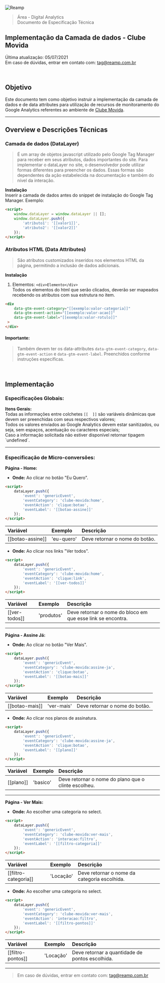 ![Reamp](https://github.com/adtechReamp/client/blob/main/logo.png?raw=true)

> Área - Digital Analytics </br>
> Documento de Especificação Técnica


## Implementação da Camada de dados - Clube Movida
Última atualização: 05/07/2021 <br />
Em caso de dúvidas, entrar em contato com: [tag@reamp.com.br](tag@reamp.com.br)

<br />

## Objetivo
Este documento tem como objetivo instruir a implementação da camada de dados e de data attributes para utilização de recursos de monitoramento do Google Analytics referentes ao ambiente de [Clube Movida](https://www.movida.com.br/clubemovida).


---

## Overview e Descrições Técnicas

### Camada de dados (DataLayer)

> É um array de objetos javascript utilizado pelo Google Tag Manager para receber em seus atributos, dados importantes do site.
Para implementar o dataLayer no site, o desenvolvedor pode utilizar formas diferentes para preencher os dados. Essas formas são dependentes da ação estabelecida na documentação e também do nível da interação.

**Instalação**<br />
Inserir a camada de dados antes do snippet de instalação do Google Tag Manager. Exemplo:


```html
<script>
	window.dataLayer = window.dataLayer || [];
	window.dataLayer.push({
		'atributo1': '[[valor1]]',
		'atributo2': '[[valor2]]'
	});
</script>
```

### Atributos HTML (Data Attributes)

> São atributos customizados inseridos nos elementos HTML da página, permitindo a inclusão de dados adicionais.

**Instalação**
1. Elementos: ```<div>Elemento</div>``` <br />
Todos os elementos do html que serão clicados, deverão ser mapeados recebendo os atributos com sua estrutura no item.

```html
<div 	
    data-gtm-event-category="[[exemplo:valor-categoria]]"
 	data-gtm-event-action="[[exemplo:valor-acao]]"
 	data-gtm-event-label="[[exemplo:valor-rotulo]]"
 >
</div>
```

#### Importante:
> Também devem ter os data-attributes `data-gtm-event-category`, `data-gtm-event-action` e `data-gtm-event-label`. Preenchidos conforme instruções específicas.

<br />

## Implementação


### Especificações Globais:

**Itens Gerais:**<br />
Todas as informações entre colchetes `[[  ]]` são variáveis dinâmicas que devem ser preenchidas com seus respectivos valores; <br />
Todos os valores enviados ao Google Analytics devem estar sanitizados, ou seja, sem espaços, acentuação ou caracteres especiais; <br />
Caso a informação solicitada não estiver disponível retornar tipagem ´undefined´.

---

### Especificação de Micro-conversões:

**Página - Home:**<br />

- **Onde:** Ao clicar no botão "Eu Quero".

```html
<script>
	dataLayer.push({
		'event': 'genericEvent',
		'eventCategory': 'clube-movida:home',
		'eventAction': 'clique:botao',
		'eventLabel': '[[botao-assine]]'
	});
</script>
```


| Variável 				| Exemplo 				| Descrição 									|
| :--------------------	| :-------------------- | :-------------------------------------------	|
| [[botao-assine]]			| 'eu-quero'				| Deve retornar o nome do botão.										|

- **Onde:** Ao clicar nos links "Ver todos".

```html
<script>
	dataLayer.push({
		'event': 'genericEvent',
		'eventCategory': 'clube-movida:home',
		'eventAction': 'clique:link',
		'eventLabel': '[[ver-todos]]'
	});
</script>
```


| Variável 				| Exemplo 				| Descrição 									|
| :--------------------	| :-------------------- | :-------------------------------------------	|
| [[ver-todos]]			| 'produtos'				| Deve retornar o nome do bloco em que esse link se encontra. 										|

---

**Página - Assine Já:**<br />

- **Onde:** Ao clicar no botão "Ver Mais".

```html
<script>
	dataLayer.push({
		'event': 'genericEvent',
		'eventCategory': 'clube-movida:assine-ja',
		'eventAction': 'clique:botao',
		'eventLabel': '[[botao-mais]]'
	});
</script>
```


| Variável 				| Exemplo 				| Descrição 									|
| :--------------------	| :-------------------- | :-------------------------------------------	|
| [[botao-mais]]			| 'ver-mais'				| Deve retornar o nome do botão.										|

- **Onde:** Ao clicar nos planos de assinatura.

```html
<script>
	dataLayer.push({
		'event': 'genericEvent',
		'eventCategory': 'clube-movida:assine-ja',
		'eventAction': 'clique:botao',
		'eventLabel': '[[plano]]'
	});
</script>
```


| Variável 				| Exemplo 				| Descrição 									|
| :--------------------	| :-------------------- | :-------------------------------------------	|
| [[plano]]			| 'basico'				| Deve retornar o nome do plano que o clinte escolheu. 										|

---

**Página - Ver Mais:**<br />

- **Onde:**  Ao escolher uma categoria no select.

```html
<script>
	dataLayer.push({
		'event': 'genericEvent',
		'eventCategory': 'clube-movida:ver-mais',
		'eventAction': 'interacao:filtro',
		'eventLabel': '[[filtro-categoria]]'
	});
</script>
```


| Variável 				| Exemplo 				| Descrição 									|
| :--------------------	| :-------------------- | :-------------------------------------------	|
| [[filtro-categoria]]			| 'Locação'				| Deve retornar o nome da categoria escolhida.										|

- **Onde:**  Ao escolher uma categoria no select.

```html
<script>
	dataLayer.push({
		'event': 'genericEvent',
		'eventCategory': 'clube-movida:ver-mais',
		'eventAction': 'interacao:filtro',
		'eventLabel': '[[filtro-pontos]]'
	});
</script>
```


| Variável 				| Exemplo 				| Descrição 									|
| :--------------------	| :-------------------- | :-------------------------------------------	|
| [[filtro-pontos]]			| 'Locação'				| Deve retornar a quantidade de pontos escolhida.									|

---

> Em caso de dúvidas, entrar em contato com: [tag@reamp.com.br](tag@reamp.com.br)

